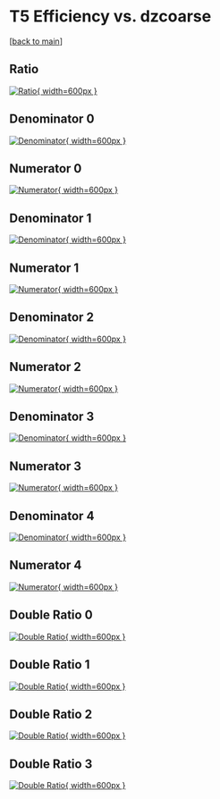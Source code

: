 # T5 Efficiency vs. dzcoarse

[[back to main](./)]



## Ratio

[![Ratio](../mtv/var/T5_base_211_-1_eff_dzcoarse.png){ width=600px }](../mtv/var/T5_base_211_-1_eff_dzcoarse.pdf)

## Denominator 0

[![Denominator](../mtv/den/T5_base_211_-1_eff_dzcoarse_den0.png){ width=600px }](../mtv/den/T5_base_211_-1_eff_dzcoarse_den0.pdf)

## Numerator 0

[![Numerator](../mtv/num/T5_base_211_-1_eff_dzcoarse_num0.png){ width=600px }](../mtv/num/T5_base_211_-1_eff_dzcoarse_num0.pdf)

## Denominator 1

[![Denominator](../mtv/den/T5_base_211_-1_eff_dzcoarse_den1.png){ width=600px }](../mtv/den/T5_base_211_-1_eff_dzcoarse_den1.pdf)

## Numerator 1

[![Numerator](../mtv/num/T5_base_211_-1_eff_dzcoarse_num1.png){ width=600px }](../mtv/num/T5_base_211_-1_eff_dzcoarse_num1.pdf)

## Denominator 2

[![Denominator](../mtv/den/T5_base_211_-1_eff_dzcoarse_den2.png){ width=600px }](../mtv/den/T5_base_211_-1_eff_dzcoarse_den2.pdf)

## Numerator 2

[![Numerator](../mtv/num/T5_base_211_-1_eff_dzcoarse_num2.png){ width=600px }](../mtv/num/T5_base_211_-1_eff_dzcoarse_num2.pdf)

## Denominator 3

[![Denominator](../mtv/den/T5_base_211_-1_eff_dzcoarse_den3.png){ width=600px }](../mtv/den/T5_base_211_-1_eff_dzcoarse_den3.pdf)

## Numerator 3

[![Numerator](../mtv/num/T5_base_211_-1_eff_dzcoarse_num3.png){ width=600px }](../mtv/num/T5_base_211_-1_eff_dzcoarse_num3.pdf)

## Denominator 4

[![Denominator](../mtv/den/T5_base_211_-1_eff_dzcoarse_den4.png){ width=600px }](../mtv/den/T5_base_211_-1_eff_dzcoarse_den4.pdf)

## Numerator 4

[![Numerator](../mtv/num/T5_base_211_-1_eff_dzcoarse_num4.png){ width=600px }](../mtv/num/T5_base_211_-1_eff_dzcoarse_num4.pdf)

## Double Ratio 0

[![Double Ratio](../mtv/ratio/T5_base_211_-1_eff_dzcoarse_ratio0.png){ width=600px }](../mtv/ratio/T5_base_211_-1_eff_dzcoarse_ratio0.pdf)

## Double Ratio 1

[![Double Ratio](../mtv/ratio/T5_base_211_-1_eff_dzcoarse_ratio1.png){ width=600px }](../mtv/ratio/T5_base_211_-1_eff_dzcoarse_ratio1.pdf)

## Double Ratio 2

[![Double Ratio](../mtv/ratio/T5_base_211_-1_eff_dzcoarse_ratio2.png){ width=600px }](../mtv/ratio/T5_base_211_-1_eff_dzcoarse_ratio2.pdf)

## Double Ratio 3

[![Double Ratio](../mtv/ratio/T5_base_211_-1_eff_dzcoarse_ratio3.png){ width=600px }](../mtv/ratio/T5_base_211_-1_eff_dzcoarse_ratio3.pdf)

